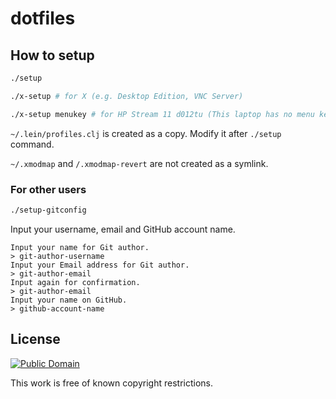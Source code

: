 # dotfiles

## How to setup

```sh
./setup

./x-setup # for X (e.g. Desktop Edition, VNC Server)

./x-setup menukey # for HP Stream 11 d012tu (This laptop has no menu key)
```

`~/.lein/profiles.clj` is created as a copy. Modify it after `./setup` command.

`~/.xmodmap` and `/.xmodmap-revert` are not created as a symlink.

### For other users

```sh
./setup-gitconfig
```

Input your username, email and GitHub account name.

```
Input your name for Git author.
> git-author-username
Input your Email address for Git author.
> git-author-email
Input again for confirmation.
> git-author-email
Input your name on GitHub.
> github-account-name
```

## License

[![Public Domain](http://i.creativecommons.org/p/mark/1.0/88x31.png)](http://creativecommons.org/publicdomain/mark/1.0/ "license")

This work is free of known copyright restrictions.

